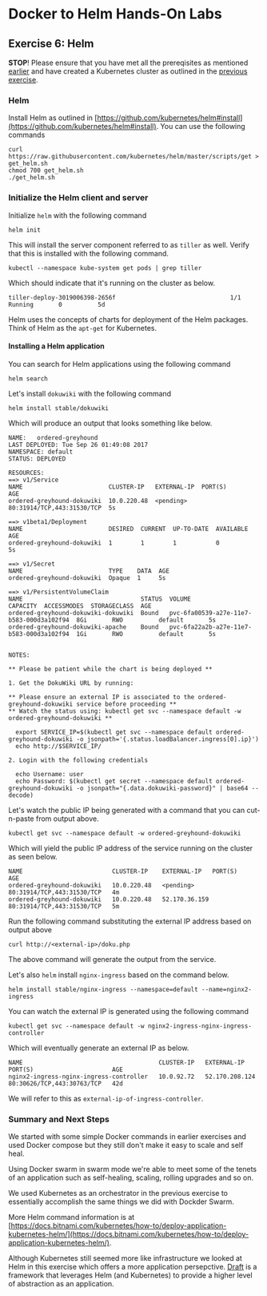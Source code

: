 # Docker to Helm Hands-On Labs

## Exercise 6: Helm

**STOP**! Please ensure that you have met all the prereqisites as mentioned [earlier](../../README.md) and have created a Kubernetes cluster as outlined in the [previous exercise](../ex5/README.md).

### Helm

Install Helm as outlined in [https://github.com/kubernetes/helm#install](https://github.com/kubernetes/helm#install). You can use the following commands

```
curl https://raw.githubusercontent.com/kubernetes/helm/master/scripts/get > get_helm.sh
chmod 700 get_helm.sh
./get_helm.sh
```

### Initialize the Helm client and server

Initialize `helm` with the following command

```
helm init
```

This will install the server component referred to as `tiller` as well. Verify that this is installed with the following command.

```
kubectl --namespace kube-system get pods | grep tiller
```

Which should indicate that it's running on the cluster as below.

```
tiller-deploy-3019006398-2656f                                1/1       Running       0          5d 
```

Helm uses the concepts of charts for deployment of the Helm packages. Think of Helm as the `apt-get` for Kubernetes.


#### Installing a Helm application

You can search for Helm applications using the following command

```
helm search
```

Let's install `dokuwiki` with the following command

```
helm install stable/dokuwiki
```

Which will produce an output that looks something like below.

```
NAME:   ordered-greyhound
LAST DEPLOYED: Tue Sep 26 01:49:08 2017
NAMESPACE: default
STATUS: DEPLOYED

RESOURCES:
==> v1/Service
NAME                        CLUSTER-IP   EXTERNAL-IP  PORT(S)                     AGE
ordered-greyhound-dokuwiki  10.0.220.48  <pending>    80:31914/TCP,443:31530/TCP  5s

==> v1beta1/Deployment
NAME                        DESIRED  CURRENT  UP-TO-DATE  AVAILABLE  AGE
ordered-greyhound-dokuwiki  1        1        1           0          5s

==> v1/Secret
NAME                        TYPE    DATA  AGE
ordered-greyhound-dokuwiki  Opaque  1     5s

==> v1/PersistentVolumeClaim
NAME                                 STATUS  VOLUME                                    CAPACITY  ACCESSMODES  STORAGECLASS  AGE
ordered-greyhound-dokuwiki-dokuwiki  Bound   pvc-6fa00539-a27e-11e7-b583-000d3a102f94  8Gi       RWO          default       5s
ordered-greyhound-dokuwiki-apache    Bound   pvc-6fa22a2b-a27e-11e7-b583-000d3a102f94  1Gi       RWO          default       5s


NOTES:

** Please be patient while the chart is being deployed **

1. Get the DokuWiki URL by running:

** Please ensure an external IP is associated to the ordered-greyhound-dokuwiki service before proceeding **
** Watch the status using: kubectl get svc --namespace default -w ordered-greyhound-dokuwiki **

  export SERVICE_IP=$(kubectl get svc --namespace default ordered-greyhound-dokuwiki -o jsonpath='{.status.loadBalancer.ingress[0].ip}')
  echo http://$SERVICE_IP/

2. Login with the following credentials

  echo Username: user
  echo Password: $(kubectl get secret --namespace default ordered-greyhound-dokuwiki -o jsonpath="{.data.dokuwiki-password}" | base64 --decode)
```

Let's watch the public IP being generated with a command that you can cut-n-paste from output above.

```
kubectl get svc --namespace default -w ordered-greyhound-dokuwiki
```

Which will yield the public IP address of the service running on the cluster as seen below.

```
NAME                         CLUSTER-IP    EXTERNAL-IP   PORT(S)                      AGE
ordered-greyhound-dokuwiki   10.0.220.48   <pending>     80:31914/TCP,443:31530/TCP   4m
ordered-greyhound-dokuwiki   10.0.220.48   52.170.36.159   80:31914/TCP,443:31530/TCP   5m
```

Run the following command substituting the external IP address based on output above

```
curl http://<external-ip>/doku.php
```

The above command will generate the output from the service.

Let's also `helm` install `nginx-ingress` based on the command below.

```
helm install stable/nginx-ingress --namespace=default --name=nginx2-ingress
```

You can watch the external IP is generated using the following command

```
kubectl get svc --namespace default -w nginx2-ingress-nginx-ingress-controller
```

Which will eventually generate an external IP as below.

```
NAME                                      CLUSTER-IP   EXTERNAL-IP    PORT(S)                      AGE
nginx2-ingress-nginx-ingress-controller   10.0.92.72   52.170.208.124  80:30626/TCP,443:30763/TCP   42d
```

We will refer to this as `external-ip-of-ingress-controller`.

### Summary and Next Steps

We started with some simple Docker commands in earlier exercises and used Docker compose but they still don't make it easy to scale and self heal.

Using Docker swarm in swarm mode we're able to meet some of the tenets of an application such as self-healing, scaling, rolling upgrades and so on.

We used Kubernetes as an orchestrator in the previous exercise to essentially accomplish the same things we did with Dockder Swarm.

More Helm command information is at [https://docs.bitnami.com/kubernetes/how-to/deploy-application-kubernetes-helm/](https://docs.bitnami.com/kubernetes/how-to/deploy-application-kubernetes-helm/).

Although Kubernetes still seemed more like infrastructure we looked at Helm in this exercise which offers a more application persepctive. [Draft](../ex7) is a framework that leverages Helm (and Kubernetes) to provide a higher level of abstraction as an application.